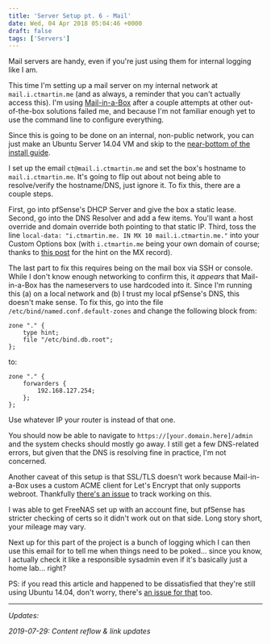 ```yaml
---
title: 'Server Setup pt. 6 - Mail'
date: Wed, 04 Apr 2018 05:04:46 +0000
draft: false
tags: ['Servers']
---
```


Mail servers are handy, even if you're just using them for internal logging like I am.

<!--more-->

This time I'm setting up a mail server on my internal network at `mail.i.ctmartin.me` (and as always, a reminder that you can't actually access this).
I'm using [Mail-in-a-Box](https://mailinabox.email/) after a couple attempts at other out-of-the-box solutions failed me, and because I'm not familiar enough yet to use the command line to configure everything.

Since this is going to be done on an internal, non-public network, you can just make an Ubuntu Server 14.04 VM and skip to the [near-bottom of the install guide](https://mailinabox.email/guide.html#setup).

I set up the email `ct@mail.i.ctmartin.me` and set the box's hostname to `mail.i.ctmartin.me`.
It's going to flip out about not being able to resolve/verify the hostname/DNS, just ignore it.
To fix this, there are a couple steps.

First, go into pfSense's DHCP Server and give the box a static lease.
Second, go into the DNS Resolver and add a few items.
You'll want a host override and domain override both pointing to that static IP.
Third, toss the line `local-data: "i.ctmartin.me. IN MX 10 mail.i.ctmartin.me."` into your Custom Options box (with `i.ctmartin.me` being your own domain of course; thanks to [this post](https://blog.paranoidpenguin.net/2017/07/pfsense-how-to-add-a-mx-record-to-a-local-zone/) for the hint on the MX record).

The last part to fix this requires being on the mail box via SSH or console.
While I don't know enough networking to confirm this, it _appears_ that Mail-in-a-Box has the nameservers to use hardcoded into it.
Since I'm running this (a) on a local network and (b) I trust my local pfSense's DNS, this doesn't make sense.
To fix this, go into the file `/etc/bind/named.conf.default-zones` and change the following block from:

```
zone "." {
    type hint;
    file "/etc/bind.db.root";
};
```

to:

```
zone "." {
    forwarders {
        192.168.127.254;
    };
};
```

Use whatever IP your router is instead of that one.

You should now be able to navigate to `https://[your.domain.here]/admin` and the system checks should mostly go away.
I still get a few DNS-related errors, but given that the DNS is resolving fine in practice, I'm not concerned.

Another caveat of this setup is that SSL/TLS doesn't work because Mail-in-a-Box uses a custom ACME client for Let's Encrypt that only supports webroot.
Thankfully [there's an issue](https://github.com/mail-in-a-box/mailinabox/issues/1314) to track working on this.

I was able to get FreeNAS set up with an account fine, but pfSense has stricter checking of certs so it didn't work out on that side.
Long story short, your mileage may vary.

Next up for this part of the project is a bunch of logging which I can then use this email for to tell me when things need to be poked... since you know, I actually check it like a responsible sysadmin even if it's basically just a home lab... right?

PS: if you read this article and happened to be dissatisfied that they're still using Ubuntu 14.04, don't worry, there's [an issue for that](https://github.com/mail-in-a-box/mailinabox/issues/1358) too.

---

_Updates:_

_2019-07-29: Content reflow & link updates_